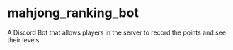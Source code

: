 # mahjong_ranking_bot
A Discord Bot that allows players in the server to record the points and see their levels
